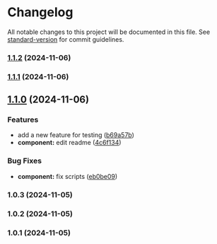 # Changelog

All notable changes to this project will be documented in this file. See [standard-version](https://github.com/conventional-changelog/standard-version) for commit guidelines.

### [1.1.2](https://github.com/yourusername/debrid-scout/compare/v1.1.1...v1.1.2) (2024-11-06)

### [1.1.1](https://github.com/yourusername/debrid-scout/compare/v1.1.0...v1.1.1) (2024-11-06)

## [1.1.0](https://github.com/yourusername/debrid-scout/compare/v1.0.3...v1.1.0) (2024-11-06)


### Features

* add a new feature for testing ([b69a57b](https://github.com/yourusername/debrid-scout/commit/b69a57b3f70ba2a5e7ea4bb981cd93034335158f))
* **component:** edit readme ([4c6f134](https://github.com/yourusername/debrid-scout/commit/4c6f1341e6ed9c9f1a792ea39237bf35ede50b25))


### Bug Fixes

* **component:** fix scripts ([eb0be09](https://github.com/yourusername/debrid-scout/commit/eb0be09781f0f6341a2355288edcb43a4cc36354))

### 1.0.3 (2024-11-05)

### 1.0.2 (2024-11-05)

### 1.0.1 (2024-11-05)
